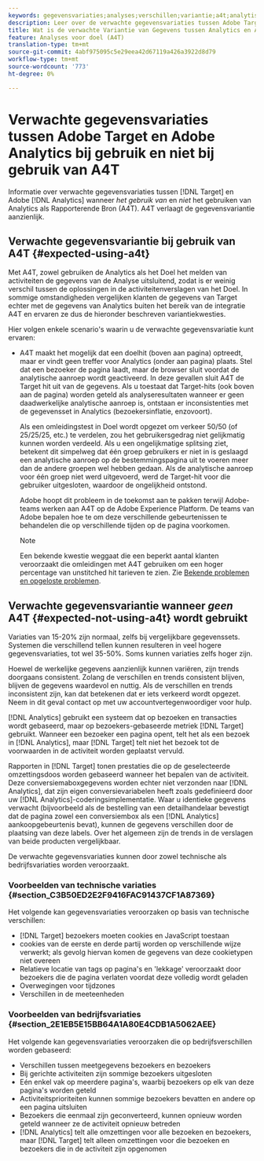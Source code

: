 ```yaml
---
keywords: gegevensvariaties;analyses;verschillen;variantie;a4t;analytische gegevens voor doel;analytische gegevens als bron van de rapportage;discrepanties;discrepantie
description: Leer over de verwachte gegevensvariaties tussen Adobe Target en Analytics wanneer het gebruiken van Analytics voor Doel (A4T) niet, die gegevensvariantie algeheel elimineert.
title: Wat is de verwachte Variantie van Gegevens tussen Analytics en A4T?
feature: Analyses voor doel (A4T)
translation-type: tm+mt
source-git-commit: 4abf975095c5e29eea42d67119a426a3922d8d79
workflow-type: tm+mt
source-wordcount: '773'
ht-degree: 0%

---
```



# Verwachte gegevensvariaties tussen Adobe Target en Adobe Analytics bij gebruik en niet bij gebruik van A4T

Informatie over verwachte gegevensvariaties tussen [!DNL Target] en Adobe [!DNL Analytics] wanneer *het gebruik van* en *niet* het gebruiken van Analytics als Rapporterende Bron (A4T). A4T verlaagt de gegevensvariantie aanzienlijk.

## Verwachte gegevensvariantie bij gebruik van A4T {#expected-using-a4t}

Met A4T, zowel gebruiken de Analytics als het Doel het melden van activiteiten de gegevens van de Analyse uitsluitend, zodat is er weinig verschil tussen de oplossingen in de activiteitenverslagen van het Doel. In sommige omstandigheden vergelijken klanten de gegevens van Target echter met de gegevens van Analytics buiten het bereik van de integratie A4T en ervaren ze dus de hieronder beschreven variantiekwesties.

Hier volgen enkele scenario&#39;s waarin u de verwachte gegevensvariatie kunt ervaren:

* A4T maakt het mogelijk dat een doelhit (boven aan pagina) optreedt, maar er vindt geen treffer voor Analytics (onder aan pagina) plaats. Stel dat een bezoeker de pagina laadt, maar de browser sluit voordat de analytische aanroep wordt geactiveerd. In deze gevallen sluit A4T de Target hit uit van de gegevens. Als u toestaat dat Target-hits (ook boven aan de pagina) worden geteld als analyseresultaten wanneer er geen daadwerkelijke analytische aanroep is, ontstaan er inconsistenties met de gegevensset in Analytics (bezoekersinflatie, enzovoort).

   Als een omleidingstest in Doel wordt opgezet om verkeer 50/50 (of 25/25/25, etc.) te verdelen, zou het gebruikersgedrag niet gelijkmatig kunnen worden verdeeld. Als u een ongelijkmatige splitsing ziet, betekent dit simpelweg dat één groep gebruikers er niet in is geslaagd een analytische aanroep op de bestemmingspagina uit te voeren meer dan de andere groepen wel hebben gedaan. Als de analytische aanroep voor één groep niet werd uitgevoerd, werd de Target-hit voor die gebruiker uitgesloten, waardoor de ongelijkheid ontstond.

   Adobe hoopt dit probleem in de toekomst aan te pakken terwijl Adobe-teams werken aan A4T op de Adobe Experience Platform. De teams van Adobe bepalen hoe te om deze verschillende gebeurtenissen te behandelen die op verschillende tijden op de pagina voorkomen.

   >[!NOTE]
   >
   >Een bekende kwestie weggaat die een beperkt aantal klanten veroorzaakt die omleidingen met A4T gebruiken om een hoger percentage van unstitched hit tarieven te zien. Zie [Bekende problemen en opgeloste problemen](/help/r-release-notes/known-issues-resolved-issues.md#redirect).

## Verwachte gegevensvariantie wanneer *geen* A4T {#expected-not-using-a4t} wordt gebruikt

Variaties van 15-20% zijn normaal, zelfs bij vergelijkbare gegevenssets. Systemen die verschillend tellen kunnen resulteren in veel hogere gegevensvariaties, tot wel 35-50%. Soms kunnen variaties zelfs hoger zijn.

Hoewel de werkelijke gegevens aanzienlijk kunnen variëren, zijn trends doorgaans consistent. Zolang de verschillen en trends consistent blijven, blijven de gegevens waardevol en nuttig. Als de verschillen en trends inconsistent zijn, kan dat betekenen dat er iets verkeerd wordt opgezet. Neem in dit geval contact op met uw accountvertegenwoordiger voor hulp.

[!DNL Analytics] gebruikt een systeem dat op bezoeken en transacties wordt gebaseerd, maar op bezoekers-gebaseerde metriek  [!DNL Target] gebruikt. Wanneer een bezoeker een pagina opent, telt het als een bezoek in [!DNL Analytics], maar [!DNL Target] telt niet het bezoek tot de voorwaarden in de activiteit worden geplaatst vervuld.

Rapporten in [!DNL Target] tonen prestaties die op de geselecteerde omzettingsdoos worden gebaseerd wanneer het bepalen van de activiteit. Deze conversiemaboxgegevens worden echter niet verzonden naar [!DNL Analytics], dat zijn eigen conversievariabelen heeft zoals gedefinieerd door uw [!DNL Analytics]-coderingsimplementatie. Waar u identieke gegevens verwacht (bijvoorbeeld als de bestelling van een detailhandelaar bevestigt dat de pagina zowel een conversiembox als een [!DNL Analytics] aankoopgebeurtenis bevat), kunnen de gegevens verschillen door de plaatsing van deze labels. Over het algemeen zijn de trends in de verslagen van beide producten vergelijkbaar.

De verwachte gegevensvariaties kunnen door zowel technische als bedrijfsvariaties worden veroorzaakt.

### Voorbeelden van technische variaties {#section_C3B50ED2E2F9416FAC91437CF1A87369}

Het volgende kan gegevensvariaties veroorzaken op basis van technische verschillen:

* [!DNL Target] bezoekers moeten cookies en JavaScript toestaan
* cookies van de eerste en derde partij worden op verschillende wijze verwerkt; als gevolg hiervan komen de gegevens van deze cookietypen niet overeen
* Relatieve locatie van tags op pagina&#39;s en &#39;lekkage&#39; veroorzaakt door bezoekers die de pagina verlaten voordat deze volledig wordt geladen
* Overwegingen voor tijdzones
* Verschillen in de meeteenheden

### Voorbeelden van bedrijfsvariaties {#section_2E1EB5E15BB64A1A80E4CDB1A5062AEE}

Het volgende kan gegevensvariaties veroorzaken die op bedrijfsverschillen worden gebaseerd:

* Verschillen tussen meetgegevens bezoekers en bezoekers
* Bij gerichte activiteiten zijn sommige bezoekers uitgesloten
* Eén enkel vak op meerdere pagina&#39;s, waarbij bezoekers op elk van deze pagina&#39;s worden geteld
* Activiteitsprioriteiten kunnen sommige bezoekers bevatten en andere op een pagina uitsluiten
* Bezoekers die eenmaal zijn geconverteerd, kunnen opnieuw worden geteld wanneer ze de activiteit opnieuw betreden
* [!DNL Analytics] telt alle omzettingen voor alle bezoeken en bezoekers, maar  [!DNL Target] telt alleen omzettingen voor die bezoeken en bezoekers die in de activiteit zijn opgenomen